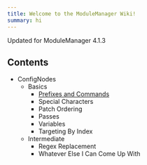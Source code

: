 ```yaml
---
title: Welcome to the ModuleManager Wiki!
summary: hi
---
```


Updated for ModuleManager 4.1.3

## Contents
* ConfigNodes
    * Basics
        * [Prefixes and Commands](basics/prefixes-cmds.md)
        * Special Characters
        * Patch Ordering
        * Passes
        * Variables
        * Targeting By Index
    * Intermediate
        * Regex Replacement
        * Whatever Else I Can Come Up With